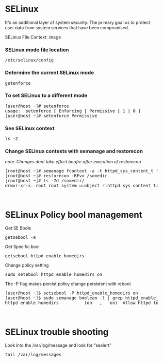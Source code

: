 <h1>SELinux</h1>

It's an additional layer of system security. The primary goal os to protect user data from system services that have been compromised. 

SELinux File Context:
image

<h3>SELinux mode file location</h3>
<pre>/etc/selinux/config</pre>

<h3>Determine the current SELinux mode</h3>
<pre>getenforce</pre>

<h3>To set SELinux to a different mode</h3>
<pre>[user@host ~]# setenforce
usage:  setenforce [ Enforcing | Permissive | 1 | 0 ]
[user@host ~]# setenforce Permissive
</pre>


<h3>See SELinux context</h3>
<pre>ls -Z</pre>

<h3>Change SELinux contexts with semanage and restorecon</h3>
<i>note: Changes dont take effect beofre after execution of restorecon</i>
<pre>[root@host ~]# semanage fcontext -a -t httpd_sys_content_t '/somedir(/.*)?'
[root@host ~]# restorecon -RFvv /somedir
[root@host ~]# ls -Zd /somedir/
drwxr-xr-x. root root system_u:object_r:httpd_sys_content_t:s0 /somedir/
</pre>

<br>
<h1>SELinux Policy bool management</h1>

Get SE Bools
<pre>getsebool -a</pre>

Get Specific bool
<pre>getsebool httpd_enable_homedirs</pre>

Change policy setting 
<pre>sudo setebool httpd_enable_homedirs on</pre>

The -P flag makes percist policy change persistent with reboot
<pre>[user@host ~]$ setsebool -P httpd_enable_homedirs on
[user@host ~]$ sudo semanage boolean -l | grep httpd_enable_homedirs
httpd_enable_homedirs          (on   ,   on)  Allow httpd to enable homedirs </pre>

<br>
<h1>SELinux trouble shooting</h1>
Look into the /var/log/message and look for "sealert"
<pre>tail /var/log/messages</pre>